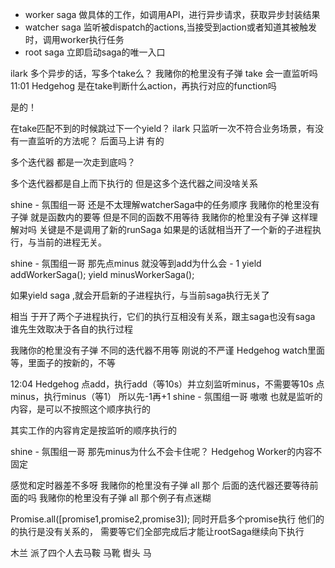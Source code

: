 - worker saga 做具体的工作，如调用API，进行异步请求，获取异步封装结果
- watcher saga 监听被dispatch的actions,当接受到action或者知道其被触发时，调用worker执行任务
- root saga 立即启动saga的唯一入口


ilark
多个异步的话，写多个take么？ 
我赌你的枪里没有子弹
take 会一直监听吗 
11:01
Hedgehog
是在take判断什么action，再执行对应的function吗 

是的！


在take匹配不到的时候跳过下一个yield？ 
ilark
只监听一次不符合业务场景，有没有一直监听的方法呢？ 后面马上讲 有的

多个迭代器 都是一次走到底吗？

多个迭代器都是自上而下执行的
但是这多个迭代器之间没啥关系



shine - 氛围组一哥
还是不太理解watcherSaga中的任务顺序 
我赌你的枪里没有子弹
就是函数内的要等 但是不同的函数不用等待 
我赌你的枪里没有子弹
这样理解对吗 
关键是不是调用了新的runSaga
如果是的话就相当开了一个新的子进程执行，与当前的进程无关。

shine - 氛围组一哥
那先点minus 就没等到add为什么会 - 1 
  yield addWorkerSaga();
  yield minusWorkerSaga();

如果yield saga ,就会开启新的子进程执行，与当前saga执行无关了

相当 于开了两个子进程执行，它们的执行互相没有关系，跟主saga也没有saga
谁先生效取决于各自的执行过程

我赌你的枪里没有子弹
不同的迭代器不用等 刚说的不严谨 
Hedgehog
watch里面等，里面子的按新的，不等 


12:04
Hedgehog
点add，执行add（等10s）并立刻监听minus，不需要等10s
点minus，执行minus（等1）
所以先-1再+1 
shine - 氛围组一哥
嗷嗷 也就是监听的内容，是可以不按照这个顺序执行的 

其实工作的内容肯定是按监听的顺序执行的

shine - 氛围组一哥
那先minus为什么不会卡住呢？ 
Hedgehog
Worker的内容不固定 



感觉和定时器差不多呀 
我赌你的枪里没有子弹
all 那个 后面的迭代器还要等待前面的吗 
我赌你的枪里没有子弹
all 那个例子有点迷糊 

Promise.all([promise1,promise2,promise3]);
同时开启多个promise执行
他们的的执行是没有关系的，
需要等它们全部完成后才能让rootSaga继续向下执行

木兰
派了四个人去马鞍 马靴 辔头 马


